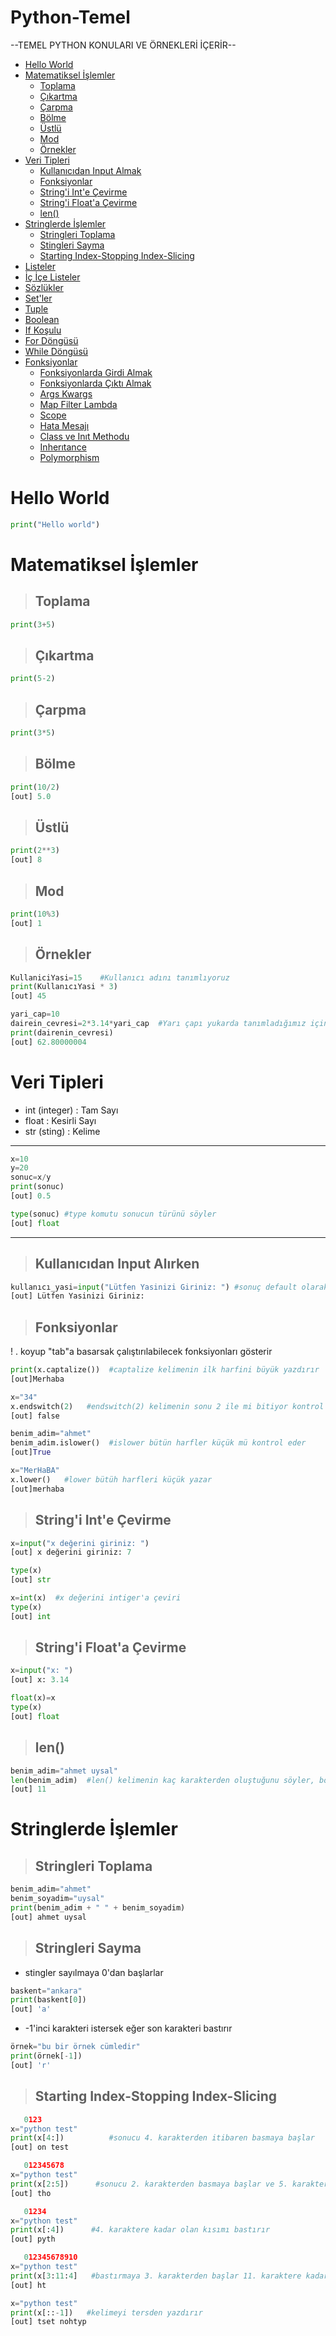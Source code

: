 # Python-Temel
--TEMEL PYTHON KONULARI VE ÖRNEKLERİ İÇERİR--
- [Hello World](#Hello-World)
- [Matematiksel İşlemler](#Matematiksel-İşlemler)
  - [Toplama](#Toplama)
  - [Çıkartma](#Çıkartma)
  - [Çarpma](#Çarpma)
  - [Bölme](#Bölme)
  - [Üstlü](#Üstlü)
  - [Mod](#Mod)
  - [Örnekler](#Örnekler)
- [Veri Tipleri](#Veri-Tipleri)
  - [Kullanıcıdan Input Almak](#Kullanıcıdan-Input-Almak)
  - [Fonksiyonlar](#Fonksiyonlar)
  - [String'i Int'e Çevirme](#String'i-Int'e-Çevirme)
  - [String'i Float'a Çevirme](#String'i-Float'a-Çevirme)
  - [len()](#len())
- [Stringlerde İşlemler](#Stringlerde-İşlemler)
  - [Stringleri Toplama](#Stringleri-Toplama)
  - [Stingleri Sayma](#Stringleri-Sayma)
  - [Starting Index-Stopping Index-Slicing](#starting-index-stopping-index-slicing)
- [Listeler](#Listeler)
- [İç İçe Listeler](#İç-İç-Listeler)
- [Sözlükler](#Sözlükler)
- [Set'ler](#Set'ler)
- [Tuple](#Tuple)
- [Boolean](#Boolean)
- [If Koşulu](#If-Koşulu)
- [For Döngüsü](#For-Döngüsü)
- [While Döngüsü](#While-Döngüsü)
- [Fonksiyonlar](#Fonksiyonlar)
  - [Fonksiyonlarda Girdi Almak](#Fonksiyonlarda-Girdi-Almak)
  - [Fonksiyonlarda Çıktı Almak](#Fonksiyonlarda-Çıktı-Almak)
  - [Args Kwargs](#Args-Kwargs)
  - [Map Filter Lambda](#Map-Filter-Lambda)
  - [Scope](#Scope)
  - [Hata Mesajı](#Hata-Mesajı)
  - [Class ve Inıt Methodu](#Class-ve-Inıt-Methodu)
  - [Inherıtance](#Inherıtance)
  - [Polymorphism](#Polymorphism)

# Hello World

``` python
print("Hello world")
```

# Matematiksel İşlemler

> ## Toplama

```python
print(3+5)
```

> ## Çıkartma
```python
print(5-2)
```

> ## Çarpma 
```python
print(3*5)
```

> ## Bölme
```python
print(10/2)
[out] 5.0 
```

> ## Üstlü
```python
print(2**3)
[out] 8 
```

> ## Mod  
```python
print(10%3)
[out] 1
```

> ## Örnekler
```python
KullaniciYasi=15    #Kullanıcı adını tanımlıyoruz
print(KullanıcıYasi * 3)
[out] 45
```

```python
yari_cap=10
dairein_cevresi=2*3.14*yari_cap  #Yarı çapı yukarda tanımladığımız için direkt yarı çap diyebiliriz
print(dairenin_cevresi)
[out] 62.80000004
```

# Veri Tipleri

* int (integer) : Tam Sayı
* float : Kesirli Sayı
* str (sting) : Kelime
---
```python
x=10
y=20
sonuc=x/y
print(sonuc)
[out] 0.5
```
```python
type(sonuc) #type komutu sonucun türünü söyler
[out] float
```
---
> ## Kullanıcıdan Input Alırken
```python
kullanıcı_yasi=input("Lütfen Yasinizi Giriniz: ") #sonuç default olarak str cinsinden verilir int'e çevirmemiz gerekir
[out] Lütfen Yasinizi Giriniz: 
```

> ## Fonksiyonlar 

! . koyup "tab"a basarsak çalıştırılabilecek fonksiyonları gösterir

```python x="merhaba"
print(x.captalize())  #captalize kelimenin ilk harfini büyük yazdırır
[out]Merhaba
```
```python
x="34"
x.endswitch(2)   #endswitch(2) kelimenin sonu 2 ile mi bitiyor kontrol eder
[out] false
```
```python
benim_adim="ahmet"
benim_adim.islower()  #islower bütün harfler küçük mü kontrol eder
[out]True
```
```python
x="MerHaBA"
x.lower()   #lower bütüh harfleri küçük yazar
[out]merhaba 
```

> ## String'i Int'e Çevirme
```python
x=input("x değerini giriniz: ")
[out] x değerini giriniz: 7
```
```python 
type(x)
[out] str
```
```python
x=int(x)  #x değerini intiger'a çeviri
type(x)
[out] int
```

> ## String'i Float'a Çevirme
```python
x=input("x: ")
[out] x: 3.14
```
```python
float(x)=x
type(x)
[out] float
```

> ## len()
```python
benim_adim="ahmet uysal"
len(benim_adim)  #len() kelimenin kaç karakterden oluştuğunu söyler, boşluğuda karakterden sayar
[out] 11
```
# Stringlerde İşlemler

> ## Stringleri Toplama

```python
benim_adim="ahmet"
benim_soyadim="uysal"
print(benim_adim + " " + benim_soyadim)
[out] ahmet uysal
```
> ## Stringleri Sayma

- stingler sayılmaya 0'dan başlarlar

```python
baskent="ankara"
print(baskent[0])
[out] 'a'
```

- -1'inci karakteri istersek eğer son karakteri bastırır

```python
örnek="bu bir örnek cümledir"
print(örnek[-1])
[out] 'r'
```

> ## Starting Index-Stopping Index-Slicing
```python   
   0123
x="python test"
print(x[4:])          #sonucu 4. karakterden itibaren basmaya başlar
[out] on test

   012345678
x="python test"
print(x[2:5])      #sonucu 2. karakterden basmaya başlar ve 5. karaktere kadar yazdırır
[out] tho

   01234
x="python test"
print(x[:4])      #4. karaktere kadar olan kısımı bastırır
[out] pyth

   012345678910
x="python test"
print(x[3:11:4]   #bastırmaya 3. karakterden başlar 11. karaktere kadar 4 karakter atlayarak bastırır
[out] ht

x="python test"
print(x[::-1])   #kelimeyi tersden yazdırır
[out] tset nohtyp
```




